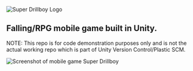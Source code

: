 ![Super Drillboy Logo](https://img.itch.zone/aW1nLzE0NDY3MTEyLmdpZg==/original/d71Anu.gif)
## Falling/RPG mobile game built in Unity.

NOTE: This repo is for code demonstration purposes only and is not the actual working repo which is part of Unity Version Control/Plastic SCM.

![Screenshot of mobile game Super Drillboy](https://img.itch.zone/aW1nLzEzNzU3MjYyLnBuZw==/original/unkzgE.png)
